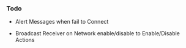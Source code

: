 ### Todo

- Alert Messages when fail to Connect

- Broadcast Receiver on Network enable/disable to Enable/Disable Actions

